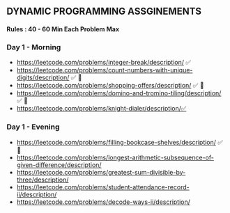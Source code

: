 ## DYNAMIC PROGRAMMING ASSGINEMENTS

#### Rules : 40 - 60 Min Each Problem Max

### Day 1 - Morning
- https://leetcode.com/problems/integer-break/description/ ✅ 
- https://leetcode.com/problems/count-numbers-with-unique-digits/description/ ✅ 🔄
- https://leetcode.com/problems/shopping-offers/description/ ✅ 🔄
- https://leetcode.com/problems/domino-and-tromino-tiling/description/ ✅ 🔄
- https://leetcode.com/problems/knight-dialer/description/✅ 

### Day 1 - Evening
- https://leetcode.com/problems/filling-bookcase-shelves/description/ ✅ 🔄
- https://leetcode.com/problems/longest-arithmetic-subsequence-of-given-difference/description/
- https://leetcode.com/problems/greatest-sum-divisible-by-three/description/
- https://leetcode.com/problems/student-attendance-record-ii/description/
- https://leetcode.com/problems/decode-ways-ii/description/
